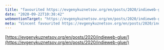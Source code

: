 ```yaml
---
title: "favourited https://evgenykuznetsov.org/en/posts/2020/indieweb-glue/"
date: "2020-09-22T10:38:42"
webmentionTarget: "https://evgenykuznetsov.org/en/posts/2020/indieweb-glue/"
meta: "Vincent favourited https://evgenykuznetsov.org/en/posts/2020/indieweb-glue/"
---
```

[https://evgenykuznetsov.org/en/posts/2020/indieweb-glue/](https://evgenykuznetsov.org/en/posts/2020/indieweb-glue/)
